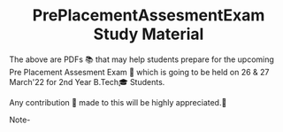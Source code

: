 <h1 align="center"> <strong>  PrePlacementAssesmentExam Study Material  </strong> </h1>


The above are PDFs 📚 that may help students prepare for the upcoming Pre Placement Assesment Exam 📝 which is going to be held on 26 & 27 March'22 for 2nd Year B.Tech🎓 Students. 


Any contribution 🎯 made to this will be highly appreciated.💯

Note- 

